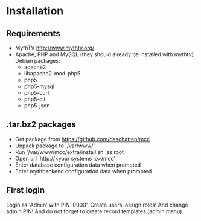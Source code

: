 # Installation

## Requirements

* MythTV http://www.mythtv.org/
* Apache, PHP and MySQL (they should already be installed with mythtv). Debian packages:
  * apache2
  * libapache2-mod-php5
  * php5
  * php5-mysql
  * php5-curl
  * php5-cli
  * php5-json

## .tar.bz2 packages

* Get package from https://github.com/daschatten/mcc
* Unpack package to '/var/www/'
* Run '/var/www/mcc/extra/install.sh' as root
* Open url 'http://&lt;your systems ip&gt;/mcc'
* Enter database configuration data when prompted
* Enter mythbackend configuration data when prompted

## First login

Login as 'Admin' with PIN '0000'. Create users, assign roles! And change admin PIN! And do not forget to create record templates (admin menu).
